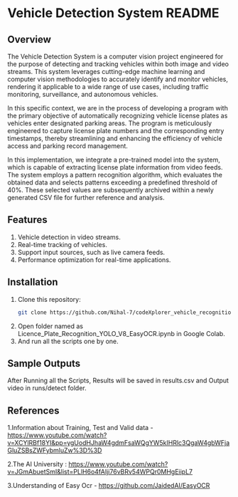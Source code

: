 # Vehicle Detection System README

## Overview

The Vehicle Detection System is a computer vision project engineered for the purpose of detecting and tracking vehicles within both image and video streams. This system leverages cutting-edge machine learning and computer vision methodologies to accurately identify and monitor vehicles, rendering it applicable to a wide range of use cases, including traffic monitoring, surveillance, and autonomous vehicles.

In this specific context, we are in the process of developing a program with the primary objective of automatically recognizing vehicle license plates as vehicles enter designated parking areas. The program is meticulously engineered to capture license plate numbers and the corresponding entry timestamps, thereby streamlining and enhancing the efficiency of vehicle access and parking record management.

In this implementation, we integrate a pre-trained model into the system, which is capable of extracting license plate information from video feeds. The system employs a pattern recognition algorithm, which evaluates the obtained data and selects patterns exceeding a predefined threshold of 40%. These selected values are subsequently archived within a newly generated CSV file for further reference and analysis.

## Features

1. Vehicle detection in video streams.
2. Real-time tracking of vehicles.
3. Support input sources, such as live camera feeds.
4. Performance optimization for real-time applications.

## Installation

1. Clone this repository:
   ```bash
   git clone https://github.com/Nihal-7/codeXplorer_vehicle_recognition -b master
2. Open folder named as Licence_Plate_Recognition_YOLO_V8_EasyOCR.ipynb in Google Colab.
3. And run all the scripts one by one.

## Sample Outputs

After Running all the Scripts, Results will be saved in results.csv and Output video in runs/detect folder.

## References

1.Information about Training, Test and Valid data - https://www.youtube.com/watch?v=XCYlRBf18YI&pp=ygUodHJhaW4gdmFsaWQgYW5kIHRlc3QgaW4gbWFjaGluZSBsZWFybmluZw%3D%3D

2.The AI University : https://www.youtube.com/watch?v=JGmAbuetSmI&list=PLlH6o4fAIji76vBRv54WPQr0MHgEiipL7

3.Understanding of Easy Ocr - https://github.com/JaidedAI/EasyOCR



